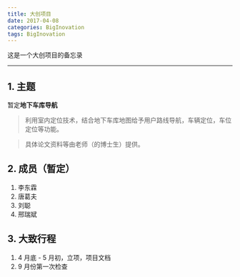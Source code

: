 ```yaml
---
title: 大创项目
date: 2017-04-08
categories: BigInovation
tags: BigInovation
---
```


这是一个大创项目的备忘录

---

## 1. 主题

暂定**地下车库导航**

> 利用室内定位技术，结合地下车库地图给予用户路线导航，车辆定位，车位定位等功能。

> 具体论文资料等由老师（的博士生）提供。

<!-- more -->## 2. 成员（暂定）

1. 李东霖
2. 唐葛夫
3. 刘聪
4. 邢瑞斌

## 3. 大致行程

1. 4 月底 - 5 月初，立项，项目文档
2. 9 月份第一次检查



